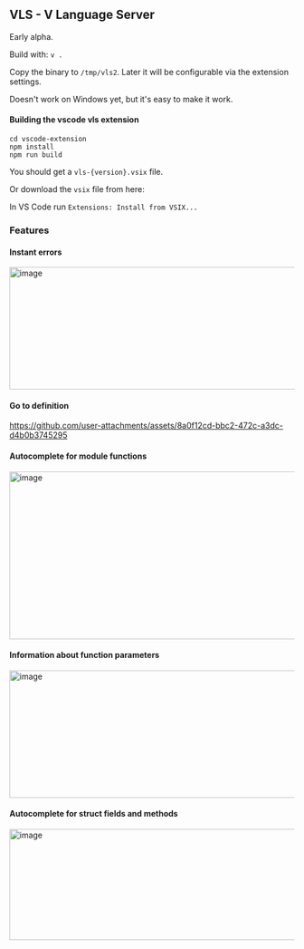 ## VLS - V Language Server

Early alpha.

Build with: `v .`

Copy the binary to `/tmp/vls2`. Later it will be configurable via the extension settings.

Doesn't work on Windows yet, but it's easy to make it work.

#### Building the vscode vls extension

```
cd vscode-extension
npm install
npm run build
```

You should get a `vls-{version}.vsix` file.

Or download the `vsix` file from here:

In VS Code run `Extensions: Install from VSIX...`


### Features

#### Instant errors

<img width="966" height="216" alt="image" src="https://github.com/user-attachments/assets/9db4b884-befe-4578-b844-9bcca537d9e5" />

#### Go to definition

https://github.com/user-attachments/assets/8a0f12cd-bbc2-472c-a3dc-d4b0b3745295


#### Autocomplete for module functions

<img width="623" height="296" alt="image" src="https://github.com/user-attachments/assets/31174738-705e-4579-bbf6-45e6e8c45d29" />

#### Information about function parameters

<img width="747" height="225" alt="image" src="https://github.com/user-attachments/assets/4cb16c6a-0784-4938-809d-f7b4770930a9" />

#### Autocomplete for struct fields and methods

<img width="902" height="196" alt="image" src="https://github.com/user-attachments/assets/c7ffb3e7-e92c-44be-bf6d-dc4c9e52eaaf" />



